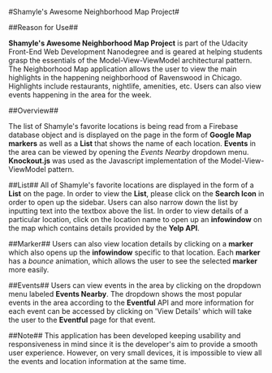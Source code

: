 #Shamyle's Awesome Neighborhood Map Project#


##Reason for Use##

**Shamyle's Awesome Neighborhood Map Project** is part of the Udacity Front-End Web Development Nanodegree and is geared at helping students grasp the essentials of the Model-View-ViewModel architectural pattern. The Neighborhood Map application allows the user to view the main highlights in the happening neighborhood of Ravenswood in Chicago. Highlights include restaurants, nightlife, amenities, etc. Users can also view events happening in the area for the week.

##Overview##

The list of Shamyle's favorite locations is being read from a Firebase database object and is displayed on the page in the form of **Google Map markers** as well as a **List** that shows the name of each location. **Events** in the area can be viewed by opening the _Events Nearby_ dropdown menu. **Knockout.js** was used as the Javascript implementation of the Model-View-ViewModel pattern.

##List##
All of Shamyle's favorite locations are displayed in the form of a **List** on the page. In order to view the **List**, please click on the **Search Icon** in order to open up the sidebar. Users can also narrow down the list by inputting text into the textbox above the list. In order to view details of a particular location, click on the location name to open up an **infowindow** on the map which contains details provided by the **Yelp API**. 

##Marker##
Users can also view location details by clicking on a **marker** which also opens up the **infowindow** specific to that location. Each **marker** has a _bounce_ animation, which allows the user to see the selected **marker** more easily.

##Events##
Users can view events in the area by clicking on the dropdown menu labeled **Events Nearby**. The dropdown shows the most popular events in the area according to the **Eventful** API and more information for each event can be accessed by clicking on 'View Details' which will take the user to the **Eventful** page for that event.

##Note##
This application has been developed keeping usability and responsiveness in mind since it is the developer's aim to provide a smooth user experience. However, on very small devices, it is impossible to view all the events and location information at the same time. 




